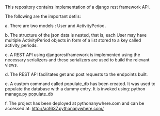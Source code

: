 This repository contains implementation
of a django rest framework API.

The following are the important detils:

a. There are two models : User and ActivityPeriod.

b. The structure of the json data is nested, that is, each User may have
multiple ActivityPeriod objects in form of a list stored to a key called
activity_periods.

c. A REST API using djangorestframework is implemented using the necessary
serializers and these serializers are used to build the relevant views.

d. The REST API facilitates get and post requests to the endpoints built.

e. A custom command called populate_db has been created. It was used to
populate the database with a dummy entry.
It is invoked using:
python manage.py populate_db

f. The project has been deployed at pythonanywhere.com and can be accessed at:
http://ao1637.pythonanywhere.com/


